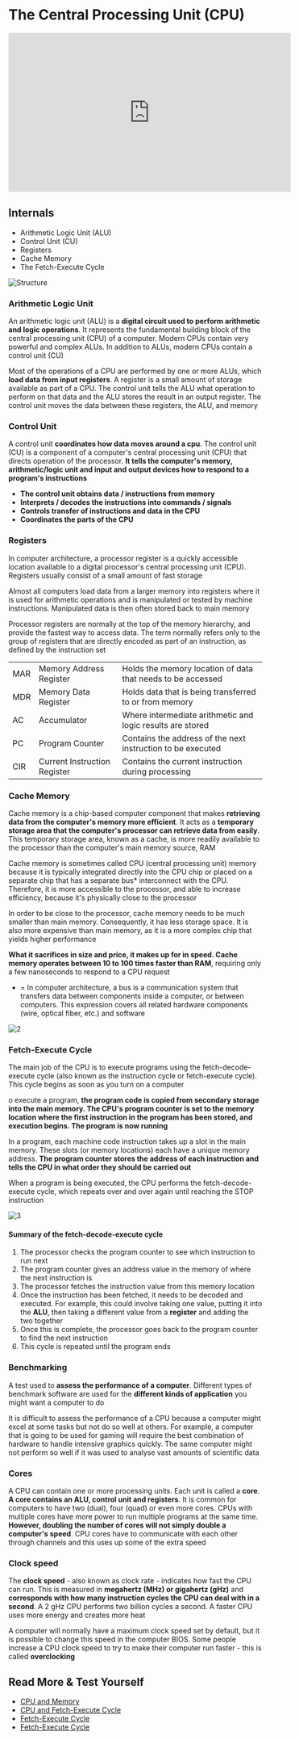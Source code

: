 # The Central Processing Unit (CPU)

<iframe width="560" height="315" src="https://www.youtube.com/embed/FZGugFqdr60" title="YouTube video player" frameborder="0" allow="accelerometer; autoplay; clipboard-write; encrypted-media; gyroscope; picture-in-picture" allowfullscreen></iframe>

## Internals
- Arithmetic Logic Unit (ALU)
- Control Unit (CU)
- Registers
- Cache Memory
- The Fetch-Execute Cycle 

<!--card-->

![Structure](cpu/1.jpg)

<!--card-->

### Arithmetic Logic Unit

An arithmetic logic unit (ALU) is a **digital circuit used to perform arithmetic and logic operations**. It represents the fundamental building block of the central processing unit (CPU) of a computer. Modern CPUs contain very powerful and complex ALUs. In addition to ALUs, modern CPUs contain a control unit (CU)

Most of the operations of a CPU are performed by one or more ALUs, which **load data from input registers**. A register is a small amount of storage available as part of a CPU. The control unit tells the ALU what operation to perform on that data and the ALU stores the result in an output register. The control unit moves the data between these registers, the ALU, and memory

<!--card-->

### Control Unit

A control unit **coordinates how data moves around a cpu**. The control unit (CU) is a component of a computer's central processing unit (CPU) that directs operation of the processor. **It tells the computer's memory, arithmetic/logic unit and input and output devices how to respond to a program's instructions**

- **The control unit obtains data / instructions from memory**
- **Interprets / decodes the instructions into commands / signals**
- **Controls transfer of instructions and data in the CPU**
- **Coordinates the parts of the CPU**

<!--card-->

### Registers

In computer architecture, a processor register is a quickly accessible location available to a digital processor's central processing unit (CPU). Registers usually consist of a small amount of fast storage

Almost all computers load data from a larger memory into registers where it is used for arithmetic operations and is manipulated or tested by machine instructions. Manipulated data is then often stored back to main memory

Processor registers are normally at the top of the memory hierarchy, and provide the fastest
way to access data. The term normally refers only to the group of registers that are directly
encoded as part of an instruction, as defined by the instruction set

| | | |
|-|-|-|
| MAR | Memory Address Register | Holds the memory location of data that needs to be accessed |
| MDR | Memory Data Register | Holds data that is being transferred to or from memory |
| AC | Accumulator | Where intermediate arithmetic and logic results are stored |
| PC | Program Counter | Contains the address of the next instruction to be executed |
| CIR | Current Instruction Register | Contains the current instruction during processing |

<!--card-->

### Cache Memory

Cache memory is a chip-based computer component that makes **retrieving data from the computer's memory more efficient**. It acts as a **temporary storage area that the computer's processor can retrieve data from easily**. This temporary storage area, known as a cache, is more readily available to the processor than the computer's main memory source, RAM

Cache memory is sometimes called CPU (central processing unit) memory because it is typically integrated directly into the CPU chip or placed on a separate chip that has a separate bus* interconnect with the CPU. Therefore, it is more accessible to the processor, and able to increase efficiency, because it's physically close to the processor

In order to be close to the processor, cache memory needs to be much smaller than main memory. Consequently, it has less storage space. It is also more expensive than main memory, as it is a more complex chip that yields higher performance

**What it sacrifices in size and price, it makes up for in speed. Cache memory operates between 10 to 100 times faster than RAM**, requiring only a few nanoseconds to respond to a CPU request

* = In computer architecture, a bus is a communication system that transfers data between components inside a computer, or between computers. This expression covers all related hardware components (wire, optical fiber, etc.) and software

<!--card-->

![2](cpu/2.jpg)

<!--card-->

### Fetch-Execute Cycle

The main job of the CPU is to execute programs using the fetch-decode-execute cycle (also known as the instruction cycle or fetch-execute cycle). This cycle begins as soon as you turn on a computer

o execute a program, **the program code is copied from secondary storage into the main memory. The CPU's program counter is set to the memory location where the first instruction in the program has been stored, and execution begins. The program is now running**

In a program, each machine code instruction takes up a slot in the main memory. These slots (or memory locations) each have a unique memory address. **The program counter stores the address of each instruction and tells the CPU in what order they should be carried out**

When a program is being executed, the CPU performs the fetch-decode-execute cycle, which repeats over and over again until reaching the STOP instruction

<!--card-->

![3](cpu/3.jpg)

#### Summary of the fetch-decode-execute cycle

1. The processor checks the program counter to see which instruction to run next
2. The program counter gives an address value in the memory of where the next instruction is
3. The processor fetches the instruction value from this memory location
4. Once the instruction has been fetched, it needs to be decoded and executed. For example, this could involve taking one value, putting it into the **ALU**, then taking a different value from a **register** and adding the two together
5. Once this is complete, the processor goes back to the program counter to find the next instruction
6. This cycle is repeated until the program ends

<!--card-->

### Benchmarking

A test used to **assess the performance of a computer**. Different types of benchmark software are used for the **different kinds of application** you might want a computer to do

It is difficult to assess the performance of a CPU because a computer might excel at some tasks but not do so well at others. For example, a computer that is going to be used for gaming will require the best combination of hardware to handle intensive graphics quickly. The same computer might not perform so well if it was used to analyse vast amounts of scientific data

<!--card-->

### Cores

A CPU can contain one or more processing units. Each unit is called a **core**. **A core contains an ALU, control unit and registers**. It is common for computers to have two (dual), four (quad) or even more cores. CPUs with multiple cores have more power to run multiple programs at the same time. **However, doubling the number of cores will not simply double a computer's speed**. CPU cores have to communicate with each other through channels and this uses up some of the extra speed

<!--card-->

### Clock speed

The **clock speed** - also known as clock rate - indicates how fast the CPU can run. This is measured in **megahertz (MHz) or gigahertz (gHz)** and **corresponds with how many instruction cycles the CPU can deal with in a second**. A 2 gHz CPU performs two billion cycles a second. A faster CPU uses more energy and creates more heat

A computer will normally have a maximum clock speed set by default, but it is possible to change this speed in the computer BIOS. Some people increase a CPU clock speed to try to make their computer run faster - this is called **overclocking**

## Read More & Test Yourself

- [CPU and Memory](https://www.bbc.co.uk/bitesize/guides/zmb9mp3/revision/1)
- [CPU and Fetch-Execute Cycle](https://www.bbc.co.uk/bitesize/guides/zws8d2p/revision/1)
- [Fetch-Execute Cycle](https://www.bbc.co.uk/bitesize/guides/z2342hv/revision/5)
- [Fetch-Execute Cycle](https://www.computerscience.gcse.guru/theory/fetch-execute-cycle)
